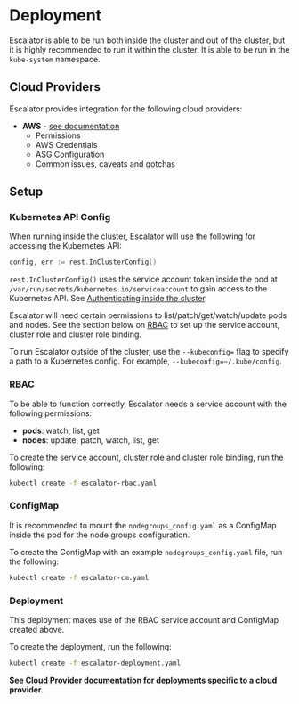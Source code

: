 # Deployment

Escalator is able to be run both inside the cluster and out of the cluster, but it is highly recommended to run it
within the cluster. It is able to be run in the `kube-system` namespace.

## Cloud Providers<a name="cloud-provider"></a>

Escalator provides integration for the following cloud providers:

 - **AWS** - [see documentation](./aws/README.md)
   - Permissions
   - AWS Credentials
   - ASG Configuration
   - Common issues, caveats and gotchas
   
## Setup

### Kubernetes API Config

When running inside the cluster, Escalator will use the following for accessing the Kubernetes API:

```go
config, err := rest.InClusterConfig()
``` 

`rest.InClusterConfig()` uses the service account token inside the pod at 
`/var/run/secrets/kubernetes.io/serviceaccount` to gain access to the Kubernetes API. See 
[Authenticating inside the cluster](https://github.com/kubernetes/client-go/tree/master/examples/in-cluster-client-configuration).

Escalator will need certain permissions to list/patch/get/watch/update pods and nodes. See the section below on 
[RBAC](#rbac) to set up the service account, cluster role and cluster role binding.

To run Escalator outside of the cluster, use the `--kubeconfig=` flag to specify a path to a Kubernetes config. For
example, `--kubeconfig=~/.kube/config`.

### RBAC<a name="rbac"></a>

To be able to function correctly, Escalator needs a service account with the following permissions:

- **pods**: watch, list, get
- **nodes**: update, patch, watch, list, get
    
To create the service account, cluster role and cluster role binding, run the following:

```bash
kubectl create -f escalator-rbac.yaml
```

### ConfigMap

It is recommended to mount the `nodegroups_config.yaml` as a ConfigMap inside the pod for the node groups configuration.
 
To create the ConfigMap with an example `nodegroups_config.yaml` file, run the following:

```bash
kubectl create -f escalator-cm.yaml
```

### Deployment

This deployment makes use of the RBAC service account and ConfigMap created above.

To create the deployment, run the following:

```bash
kubectl create -f escalator-deployment.yaml
```

**See [Cloud Provider documentation](#cloud-provider) for deployments specific to a cloud provider.**
